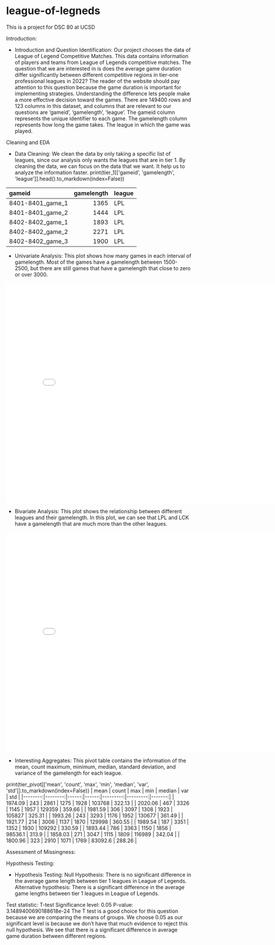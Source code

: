 # league-of-legneds
This is a project for DSC 80 at UCSD

Introduction:
- Introduction and Question Identification:
Our project chooses the data of League of Legend Competitive Matches. This data contains information of players and teams from League of Legends competitive matches. The question that we are interested in is does the average game duration differ significantly between different competitive regions in tier-one professional leagues in 2022? The reader of the website should pay attention to this question because the game duration is important for implementing strategies. Understanding the difference lets people make a more effective decision toward the games. There are 149400 rows and 123 columns in this dataset, and columns that are relevant to our questions are ‘gameid’, ‘gamelength’, ‘league’. The gameid column represents the unique identifier to each game. The gamelength column represents how long the game takes. The league in which the game was played. 

Cleaning and EDA
- Data Cleaning:
We clean the data by only taking a specific list of leagues, since our analysis only wants the  leagues that are in tier 1. By cleaning the data, we can focus on the data that we want. It help us to analyze the information faster. 
print(tier_1[['gameid', 'gamelength', 'league']].head().to_markdown(index=False))

| gameid           |   gamelength | league   |
|:-----------------|-------------:|:---------|
| 8401-8401_game_1 |         1365 | LPL      |
| 8401-8401_game_2 |         1444 | LPL      |
| 8402-8402_game_1 |         1893 | LPL      |
| 8402-8402_game_2 |         2271 | LPL      |
| 8402-8402_game_3 |         1900 | LPL      |


- Univariate Analysis:
This plot shows how many games in each interval of gamelength. Most of the games have a gamelength between 1500-2500, but there are still games that have a gamelength that close to zero or over 3000.
<iframe src="assets/fig1.html" width=800 height=600 frameBorder=0></iframe>

- Bivariate Analysis:
This plot shows the relationship between different leagues and their gamelength. In this plot, we can see that LPL and LCK have a gamelength that are much more than the other leagues.
<iframe src="assets/fig1.html" width=800 height=600 frameBorder=0></iframe>

- Interesting Aggregates:
This pivot table contains the information of the mean, count maximum, minimum, median, standard deviation, and variance of the gamelength for each league.

print(tier_pivot[['mean', 'count', 'max', 'min', 'median', 'var', 'std']].to_markdown(index=False))
|    mean |   count |   max |   min |   median |      var |    std |
|--------:|--------:|------:|------:|---------:|---------:|-------:|
| 1974.09 |     243 |  2861 |  1275 |     1928 | 103768   | 322.13 |
| 2020.06 |     467 |  3326 |  1145 |     1957 | 129359   | 359.66 |
| 1981.59 |     306 |  3097 |  1308 |     1923 | 105827   | 325.31 |
| 1993.26 |     243 |  3293 |  1176 |     1952 | 130677   | 361.49 |
| 1921.77 |     214 |  3006 |  1137 |     1870 | 129998   | 360.55 |
| 1989.54 |     187 |  3351 |  1352 |     1930 | 109292   | 330.59 |
| 1893.44 |     786 |  3363 |  1150 |     1856 |  98536.1 | 313.9  |
| 1858.03 |     271 |  3047 |  1115 |     1809 | 116989   | 342.04 |
| 1800.96 |     323 |  2910 |  1071 |     1769 |  83092.6 | 288.26 |


Assessment of Missingness:


Hypothesis Testing:
 - Hypothesis Testing:
Null Hypothesis: There is no significant difference in the average game length between tier 1 leagues in League of Legends.
Alternative hypothesis: There is a significant difference in the average game lengths between tier 1 leagues in League of Legends.

Test statistic: T-test
Significance level: 0.05
P-value: 3.1489400690188618e-24
The T test is a good choice for this question because we are comparing the means of groups. We choose 0.05 as our significant level is because we don’t have that much evidence to reject this null hypothesis. 
We see that there is a significant difference in average game duration between different regions.



